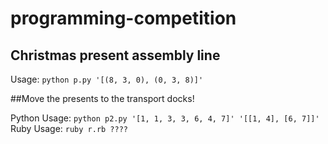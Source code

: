 # programming-competition

## Christmas present assembly line

Usage: `python p.py '[(8, 3, 0), (0, 3, 8)]'`

##Move the presents to the transport docks!

Python Usage: `python p2.py '[1, 1, 3, 3, 6, 4, 7]' '[[1, 4], [6, 7]]'`
Ruby Usage: `ruby r.rb ????`